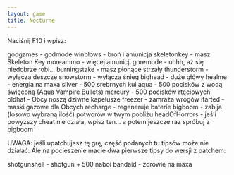 ```yaml
---
layout: game
title: Nocturne
---
```


Naciśnij F10 i wpisz:

godgames 	- godmode
winblows 	- broń i amunicja
skeletonkey 	- masz Skeleton Key
moreammo 	- więcej amunicji
goremode 	- uhhh, aż się niedobrze robi...
burningstake 	- masz płonące strzały 
thunderstorm 	- wyłącza deszcze
snowstorm 	- wyłącza śnieg
bighead 		- duże główy
healme 		- energia na maxa
silver 		- 500 srebrnych kul
aqua 		- 500 pocisków z wodą święconą (Aqua Vampire 
		  Bullets)
mercury 		- 500 pocisków rtęciowych
oldhat 		- Obcy noszą dziwne kapelusze
freezer 		- zamraża wrogów
ifarted 		- maski gazowe dla Obcych
recharge 		- regeneruje baterie
bigboom 		- zabija (losowo wybraną ilość) potworów w twym 
		  pobliżu
headOfHorrors 	- jeśli powyższy cheat nie działa, wpisz ten... a 
potem 
		  jeszcze raz spróbuj z bigboom

UWAGA: jeśli upatchujesz tę grę, część podanych tu tipsów może 
nie 
działać. Ale na pocieszenie macie dwa pierwsze tipsy do wersji z 
patchem:

shotgunshell 	- shotgun + 500 naboi
bandaid 		- zdrowie na maxa
